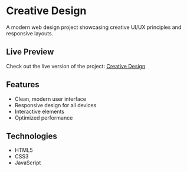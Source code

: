 # Creative Design

A modern web design project showcasing creative UI/UX principles and responsive layouts.

## Live Preview

Check out the live version of the project: [Creative Design](https://a-karim2003.github.io/creative-design/)

## Features

- Clean, modern user interface
- Responsive design for all devices
- Interactive elements
- Optimized performance

## Technologies

- HTML5
- CSS3
- JavaScript
